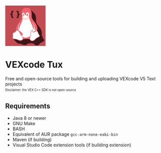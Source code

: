 ![VEXcode Tux logo](https://github.com/Pugduddly/vexcode-tux/blob/master/logosmall.png?raw=true)
# VEXcode Tux
Free and open-source tools for building and uploading VEXcode V5 Text projects
<br/><sup><sub>Disclaimer: the VEX C++ SDK is not open-source</sup></sub>

## Requirements
* Java 8 or newer
* GNU Make
* BASH
* Equivalent of AUR package `gcc-arm-none-eabi-bin`
* Maven (if building)
* Visual Studio Code extension tools (if building extension)

